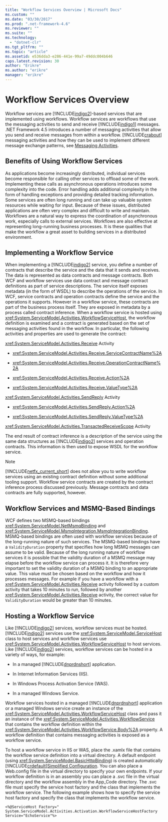 ```yaml
---
title: "Workflow Services Overview | Microsoft Docs"
ms.custom: ""
ms.date: "03/30/2017"
ms.prod: ".net-framework-4.6"
ms.reviewer: ""
ms.suite: ""
ms.technology: 
  - "dotnet-clr"
ms.tgt_pltfrm: ""
ms.topic: "article"
ms.assetid: e536dda3-e286-441e-99a7-49ddc004b646
caps.latest.revision: 30
author: "Erikre"
ms.author: "erikre"
manager: "erikre"
---
```

# Workflow Services Overview
Workflow services are [!INCLUDE[indigo2](../../../../includes/indigo2-md.md)]-based services that are implemented using workflows. Workflow services are workflows that use the messaging activities to send and receive [!INCLUDE[indigo1](../../../../includes/indigo1-md.md)] messages. .NET Framework 4.5 introduces a number of messaging activities that allow you send and receive messages from within a workflow. [!INCLUDE[crabout](../../../../includes/crabout-md.md)] messaging activities and how they can be used to implement different message exchange patterns, see [Messaging Activities](../../../../docs/framework/wcf/feature-details/messaging-activities.md).  
  
## Benefits of Using Workflow Services  
 As applications become increasingly distributed, individual services become responsible for calling other services to offload some of the work. Implementing these calls as asynchronous operations introduces some complexity into the code. Error handling adds additional complexity in the form of handling exceptions and providing detailed tracking information. Some services are often long running and can take up valuable system resources while waiting for input. Because of these issues, distributed applications are often very complex and difficult to write and maintain. Workflows are a natural way to express the coordination of asynchronous work, especially calls to external services. Workflows are also effective at representing long-running business processes. It is these qualities that make the workflow a great asset to building services in a distributed environment.  
  
## Implementing a Workflow Service  
 When implementing a [!INCLUDE[indigo2](../../../../includes/indigo2-md.md)] service, you define a number of contracts that describe the service and the data that it sends and receives. The data is represented as data contracts and message contracts. Both WCF and workflow services use data contract and message contract definitions as part of service descriptions. The service itself exposes metadata (in the form of WSDL) to describe the operations of the service. In WCF, service contracts and operation contracts define the service and the operations it supports. However in a workflow service, these contracts are part of the business process itself. They are exposed in metadata by a process called contract inference. When a workflow service is hosted using <xref:System.ServiceModel.Activities.WorkflowServiceHost>, the workflow definition is examined and a contract is generated based on the set of messaging activities found in the workflow. In particular, the following activities and properties are used to generate the contract:  
  
 <xref:System.ServiceModel.Activities.Receive> Activity  
  
-   <xref:System.ServiceModel.Activities.Receive.ServiceContractName%2A>  
  
-   <xref:System.ServiceModel.Activities.Receive.OperationContractName%2A>  
  
-   <xref:System.ServiceModel.Activities.Receive.Action%2A>  
  
-   <xref:System.ServiceModel.Activities.Receive.ValueType%2A>  
  
 <xref:System.ServiceModel.Activities.SendReply> Activity  
  
-   <xref:System.ServiceModel.Activities.SendReply.Action%2A>  
  
-   <xref:System.ServiceModel.Activities.SendReply.ValueType%2A>  
  
 <xref:System.ServiceModel.Activities.TransactedReceiveScope> Activity  
  
 The end result of contract inference is a description of the service using the same data structures as [!INCLUDE[indigo2](../../../../includes/indigo2-md.md)] services and operation contracts. This information is then used to expose WSDL for the workflow service.  
  
> [!NOTE]
>  [!INCLUDE[netfx_current_short](../../../../includes/netfx-current-short-md.md)] does not allow you to write workflow services using an existing contract definition without some additional tooling support. Workflow service contracts are created by the contract inference process discussed previously. Message contracts and data contracts are fully supported, however.  
  
## Workflow Services and MSMQ-Based Bindings  
 WCF defines two MSMQ-based bindings <xref:System.ServiceModel.NetMsmqBinding> and <xref:System.ServiceModel.MsmqIntegration.MsmqIntegrationBinding>.  MSMQ-based bindings are often used with workflow services because of the long-running nature of such services. The MSMQ-based bindings have a `ValidityDuration` property that specifies how long MSMQ messages can assume to be valid. Because of the long running nature of workflow services it is possible that the validity duration of a MSMQ message may elapse before the workflow service can process it. It is therefore very important to set the validity duration of a MSMQ binding to an appropriate value. This value must be chosen based on the workflow and how it processes messages. For example if you have a workflow with a <xref:System.ServiceModel.Activities.Receive> activity followed by a custom activity that takes 10 minutes to run, followed by another <xref:System.ServiceModel.Activities.Receive> activity, the correct value for `ValidityDuration` would be greater than 10 minutes.  
  
## Hosting a Workflow Service  
 Like [!INCLUDE[indigo2](../../../../includes/indigo2-md.md)] services, workflow services must be hosted. [!INCLUDE[indigo2](../../../../includes/indigo2-md.md)] services use the <xref:System.ServiceModel.ServiceHost> class to host services and workflow services use <xref:System.ServiceModel.Activities.WorkflowServiceHost> to host services. Like [!INCLUDE[indigo2](../../../../includes/indigo2-md.md)] services, workflow services can be hosted in a variety of ways, for example:  
  
-   In a managed [!INCLUDE[dnprdnshort](../../../../includes/dnprdnshort-md.md)] application.  
  
-   In Internet Information Services (IIS).  
  
-   In Windows Process Activation Service (WAS).  
  
-   In a managed Windows Service.  
  
 Workflow services hosted in a managed [!INCLUDE[dnprdnshort](../../../../includes/dnprdnshort-md.md)] application or a managed Windows service create an instance of the <xref:System.ServiceModel.Activities.WorkflowServiceHost> class and pass it an instance of the <xref:System.ServiceModel.Activities.WorkflowService> that contains the workflow definition within the <xref:System.ServiceModel.Activities.WorkflowService.Body%2A> property. A workflow definition that contains messaging activities is exposed as a workflow service.  
  
 To host a workflow service in IIS or WAS, place the .xamlx file that contains the workflow service definition into a virtual directory. A default endpoint (using <xref:System.ServiceModel.BasicHttpBinding>) is created automatically [!INCLUDE[crdefault](../../../../includes/crdefault-md.md)][Simplified Configuration](../../../../docs/framework/wcf/simplified-configuration.md). You can also place a Web.config file in the virtual directory to specify your own endpoints. If your workflow definition is in an assembly you can place a .svc file in the virtual directory and the workflow assembly in the App_Code directory. The .svc file must specify the service host factory and the class that implements the workflow service. The following example shows how to specify the service host factory and specify the class that implements the workflow service.  
  
```  
<%@ServiceHost Factory=" System.ServiceModel.Activities.Activation.WorkflowServiceHostFactory  
Service="EchoService"%>  
```